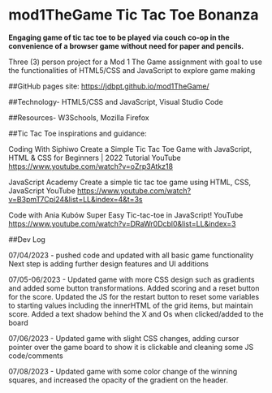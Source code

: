 # mod1TheGame  Tic Tac Toe Bonanza

**Engaging game of tic tac toe to be played via couch co-op in the convenience of a browser game without need for paper and pencils.**

Three (3) person project for a Mod 1 The Game assignment with goal to use the functionalities of HTML5/CSS and JavaScript to explore game making

##GitHub pages site: https://jdbpt.github.io/mod1TheGame/

##Technology- HTML5/CSS and JavaScript, Visual Studio Code

##Resources- W3Schools, Mozilla Firefox

##Tic Tac Toe inspirations and guidance: 

Coding With Siphiwo
Create a Simple Tic Tac Toe Game with JavaScript, HTML & CSS for Beginners | 2022 Tutorial 
YouTube
 https://www.youtube.com/watch?v=oZrp3Atkz18


JavaScript Academy
Create a simple tic tac toe game using HTML, CSS, JavaScript
YouTube
 https://www.youtube.com/watch?v=B3pmT7Cpi24&list=LL&index=4&t=3s  


Code with Ania Kubów
Super Easy Tic-tac-toe in JavaScript!
YouTube
https://www.youtube.com/watch?v=DRaWr0Dcbl0&list=LL&index=3 

##Dev Log

07/04/2023 - pushed code and updated with all basic game functionality 
Next step is adding further design features and UI additions

07/05-06/2023 - Updated game with more CSS design such as gradients and added some button transformations.  Added scoring and a reset button for the score.  Updated the JS for the restart button to reset some variables to starting values including the innerHTML of the grid items, but maintain score. Added a text shadow behind the X and Os when clicked/added to the board

07/06/2023 - Updated game with slight CSS changes, adding cursor pointer over the game board to show it is clickable and cleaning some JS code/comments

07/08/2023 - Updated game with some color change of the winning squares, and increased the opacity of the gradient on the header.  